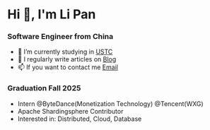 # Hi 👋, I'm Li Pan
### Software Engineer from China

- 🔭 I’m currently studying in [USTC](http://ustc.edu)
- 📝 I regularly write articles on [Blog](https://pandalee99.github.io/)
- 📫 If you want to contact me [Email](mailto:panda.li.113@outlook.com)

### Graduation Fall 2025

- Intern @ByteDance(Monetization Technology) @Tencent(WXG)
- Apache Shardingsphere Contributor
- Interested in: Distributed, Cloud, Database


<!-- 
  C+   自取其辱
-->
<!-- 
<img align="left" src="https://github-readme-stats.vercel.app/api?username=pandalee99&include_all_commits=true&count_private-true&custom_title=pandalee99'%20GitHub%20Stats&line_height=30&show_icons=true&hide_border=true&bg_color=192133&title_color=efb752&icon_color=efb752&text_color=70bed9">
-->

<!-- 
### 技术栈

![Java](https://img.shields.io/badge/-Java-192133?style=flat-square&logo=Java&logoColor=white)
![C++](https://img.shields.io/badge/-C++-192133?style=flat-square&logo=c++&logoColor=white)
![Golang](https://img.shields.io/badge/-Go-192133?style=flat-square&logo=golang&logoColor=white)
![Spring](https://img.shields.io/badge/-Spring-192133?style=flat-square&logo=spring&logoColor=white)
![MySQL](https://img.shields.io/badge/-MySQL-192133?style=flat-square&logo=mysql&logoColor=white)
![Redis](https://img.shields.io/badge/-Redis-192133?style=flat-square&logo=redis&logoColor=white)
![Elasticsearch](https://img.shields.io/badge/-Elasticsearch-192133?style=flat-square&logo=elasticsearch&logoColor=white)

-->

<!-- 
<img align="left"  src="https://github-readme-stats.vercel.app/api/top-langs/?username=pandalee99">
-->
<!-- 
<img align="left" src="https://github-readme-stats.vercel.app/api/top-langs/?username=pandalee99&layout=compact">
-->

<!-- 
通过将 HTML <picture> 元素与 prefers-color-scheme 媒体功能结合使用，可以添加一个图像，该图像根据访问者使用的是浅色还是深色模式而变化
-->

<!--
**pandalee99/pandalee99** is a ✨ _special_ ✨ repository because its `README.md` (this file) appears on your GitHub profile.

Here are some ideas to get you started:

- 🔭 I’m currently working on ...
- 🌱 I’m currently learning ...
- 👯 I’m looking to collaborate on ...
- 🤔 I’m looking for help with ...
- 💬 Ask me about ...
- 📫 How to reach me: ...
- 😄 Pronouns: ...
- ⚡ Fun fact: ...
-->
